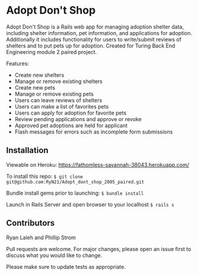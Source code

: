 # Adopt Don't Shop

Adopt Don't Shop is a Rails web app for managing adoption shelter data, including shelter information, pet information, and applications for adoption. Additionally it includes functionality for users to write/submit reviews of shelters and to put pets up for adoption. Created for Turing Back End Engineering module 2 paired project.

Features:
* Create new shelters
* Manage or remove existing shelters
* Create new pets
* Manage or remove existing pets
* Users can leave reviews of shelters
* Users can make a list of favorites pets
* Users can apply for adoption for favorite pets
* Review pending applications and approve or revoke
* Approved pet adoptions are held for applicant
* Flash messages for errors such as incomplete form submissions

## Installation

Viewable on Heroku:
https://fathomless-savannah-38043.herokuapp.com/

To install this repo:
`$ git clone git@github.com:RyN21/Adopt_dont_shop_2005_paired.git`

Bundle install gems prior to launching:
`$ bundle install`

Launch in Rails Server and open browser to your localhost
`$ rails s`


## Contributors
Ryan Laleh and Phillip Strom

Pull requests are welcome. For major changes, please open an issue first to discuss what you would like to change.

Please make sure to update tests as appropriate.
